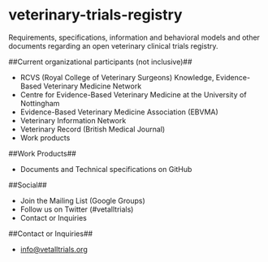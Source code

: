 veterinary-trials-registry
==========================

Requirements, specifications, information and behavioral models and other documents regarding an open veterinary clinical trials registry.

##Current organizational participants (not inclusive)##

* RCVS (Royal College of Veterinary Surgeons) Knowledge, Evidence-Based Veterinary Medicine Network
* Centre for Evidence-Based Veterinary Medicine at the University of Nottingham
* Evidence-Based Veterinary Medicine Association (EBVMA)
* Veterinary Information Network
* Veterinary Record (British Medical Journal)
* Work products

##Work Products##
* Documents and Technical specifications on GitHub

##Social##

* Join the Mailing List (Google Groups)
* Follow us on Twitter (#vetalltrials)
* Contact or Inquiries

##Contact or Inquiries##
* info@vetalltrials.org
